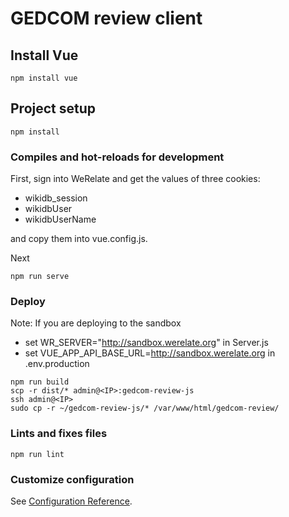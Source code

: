 # GEDCOM review client

## Install Vue
```
npm install vue
```

## Project setup
```
npm install
```

### Compiles and hot-reloads for development
First, sign into WeRelate and get the values of three cookies:
* wikidb_session
* wikidbUser
* wikidbUserName

and copy them into vue.config.js.

Next
```
npm run serve
```

### Deploy

Note: If you are deploying to the sandbox
* set WR_SERVER="http://sandbox.werelate.org" in Server.js
* set VUE_APP_API_BASE_URL=http://sandbox.werelate.org in .env.production

```
npm run build
scp -r dist/* admin@<IP>:gedcom-review-js
ssh admin@<IP>
sudo cp -r ~/gedcom-review-js/* /var/www/html/gedcom-review/
```

### Lints and fixes files
```
npm run lint
```

### Customize configuration
See [Configuration Reference](https://cli.vuejs.org/config/).
